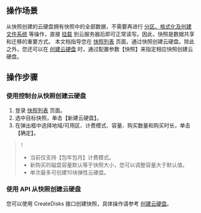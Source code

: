## 操作场景
从快照创建的云硬盘拥有快照中的全部数据，不需要再进行 [分区、格式化及创建文件系统](https://cloud.tencent.com/document/product/362/6734) 等操作，直接 [挂载](/doc/product/362/5745) 到云服务器后即可正常读写。因此，快照是数据共享和迁移的重要方式。
本文档指导您在 [快照列表](https://console.cloud.tencent.com/cvm/snapshot) 页面，通过快照创建云硬盘。除此之外，您还可以在 [创建云硬盘](https://cloud.tencent.com/document/product/362/5744) 时，通过配置参数【快照】来指定相应快照创建云硬盘。

## 操作步骤
### 使用控制台从快照创建云硬盘
1. 登录  [快照列表](https://console.cloud.tencent.com/cvm/snapshot) 页面。
2. 选中目标快照，单击【新建云硬盘】。
3. 在弹出框中选择地域/可用区、计费模式、容量、购买数量和购买时长，单击【确定】。
>!
>- 当前仅支持【包年包月】计费模式。
>- 新购买的磁盘容量默认等于快照大小，您可以调整容量大于默认值。
>- 单次最多可创建10块弹性云硬盘。

### 使用 API 从快照创建云硬盘
您可以使用 CreateDisks 接口创建快照，具体操作请参考 [创建云硬盘](https://cloud.tencent.com/document/product/362/16312)。
